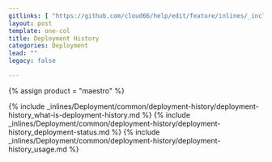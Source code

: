 ```yaml
---
gitlinks: [ "https://github.com/cloud66/help/edit/feature/inlines/_includes/_inlines/Deployment/common/deployment-history/deployment-history_what-is-deployment-history.md", "https://github.com/cloud66/help/edit/feature/inlines/_includes/_inlines/Deployment/common/deployment-history/deployment-history_deployment-status.md", "https://github.com/cloud66/help/edit/feature/inlines/_includes/_inlines/Deployment/common/deployment-history/deployment-history_usage.md" ]
layout: post
template: one-col
title: Deployment History
categories: Deployment
lead: ""
legacy: false

---
```

{% assign product = "maestro" %}

{% include _inlines/Deployment/common/deployment-history/deployment-history_what-is-deployment-history.md %}
{% include _inlines/Deployment/common/deployment-history/deployment-history_deployment-status.md %}
{% include _inlines/Deployment/common/deployment-history/deployment-history_usage.md %}
